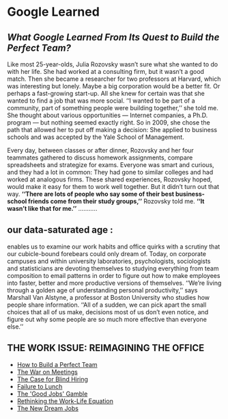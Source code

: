 # Google Learned

## ***What Google Learned From Its Quest to Build the Perfect Team?***


Like most 25-year-olds, Julia Rozovsky wasn’t sure what she wanted to do with her life. She had worked at a consulting firm, but it wasn’t a good match. Then she became a researcher for two professors at Harvard, which was interesting but lonely. Maybe a big corporation would be a better fit. Or perhaps a fast-growing start-up. All she knew for certain was that she wanted to find a job that was more social. ‘‘I wanted to be part of a community, part of something people were building together,’’ she told me. She thought about various opportunities — Internet companies, a Ph.D. program — but nothing seemed exactly right. So in 2009, she chose the path that allowed her to put off making a decision: She applied to business schools and was accepted by the Yale School of Management.

Every day, between classes or after dinner, Rozovsky and her four teammates gathered to discuss homework assignments, compare spreadsheets and strategize for exams. Everyone was smart and curious, and they had a lot in common: They had gone to similar colleges and had worked at analogous firms. These shared experiences, Rozovsky hoped, would make it easy for them to work well together. But it didn’t turn out that way. **‘‘There are lots of people who say some of their best business-school friends come from their study groups,’’** Rozovsky told me. **‘‘It wasn’t like that for me.’’**
...........




## **our data-saturated age :**


enables us to examine our work habits and office quirks with a scrutiny that our cubicle-bound forebears could only dream of. Today, on corporate campuses and within university laboratories, psychologists, sociologists and statisticians are devoting themselves to studying everything from team composition to email patterns in order to figure out how to make employees into faster, better and more productive versions of themselves. ‘‘We’re living through a golden age of understanding personal productivity,’’ says Marshall Van Alstyne, a professor at Boston University who studies how people share information. ‘‘All of a sudden, we can pick apart the small choices that all of us make, decisions most of us don’t even notice, and figure out why some people are so much more effective than everyone else.’’



## **THE WORK ISSUE: REIMAGINING THE OFFICE**

* [How to Build a Perfect Team](https://www.nytimes.com/2016/02/28/magazine/what-google-learned-from-its-quest-to-build-the-perfect-team.html)
* [The War on Meetings](https://www.nytimes.com/2016/02/28/magazine/meet-is-murder.html)
* [The Case for Blind Hiring](https://www.nytimes.com/2016/02/28/magazine/is-blind-hiring-the-best-hiring.html)
* [Failure to Lunch](https://www.nytimes.com/2016/02/28/magazine/failure-to-lunch.html)
* [The 'Good Jobs' Gamble](https://www.nytimes.com/2016/02/28/magazine/managed-by-qs-good-jobs-gamble.html)
* [Rethinking the Work-Life Equation](https://www.nytimes.com/2016/02/28/magazine/rethinking-the-work-life-equation.html)
* [The New Dream Jobs](https://www.nytimes.com/2016/02/28/magazine/the-new-dream-jobs.html)
 

